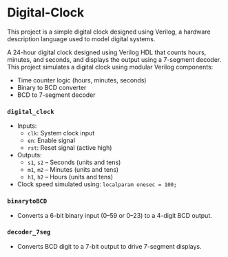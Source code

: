 # Digital-Clock
This project is a simple digital clock designed using Verilog, a hardware description language used to model digital systems.

A 24-hour digital clock designed using Verilog HDL that counts hours, minutes, and seconds, and displays the output using a 7-segment decoder.
This project simulates a digital clock using modular Verilog components:

- Time counter logic (hours, minutes, seconds)
- Binary to BCD converter
- BCD to 7-segment decoder

### `digital_clock`
- Inputs:
  - `clk`: System clock input
  - `en`: Enable signal
  - `rst`: Reset signal (active high)
- Outputs:
  - `s1`, `s2` – Seconds (units and tens)
  - `m1`, `m2` – Minutes (units and tens)
  - `h1`, `h2` – Hours (units and tens)
- Clock speed simulated using: `localparam onesec = 100;`  

### `binarytoBCD`
- Converts a 6-bit binary input (0–59 or 0–23) to a 4-digit BCD output.

### `decoder_7seg`
- Converts BCD digit to a 7-bit output to drive 7-segment displays.

